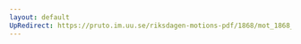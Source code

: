 ```yaml
---
layout: default
UpRedirect: https://pruto.im.uu.se/riksdagen-motions-pdf/1868/mot_1868__ak__244/mot_1868__ak__244-002.pdf
---
```

